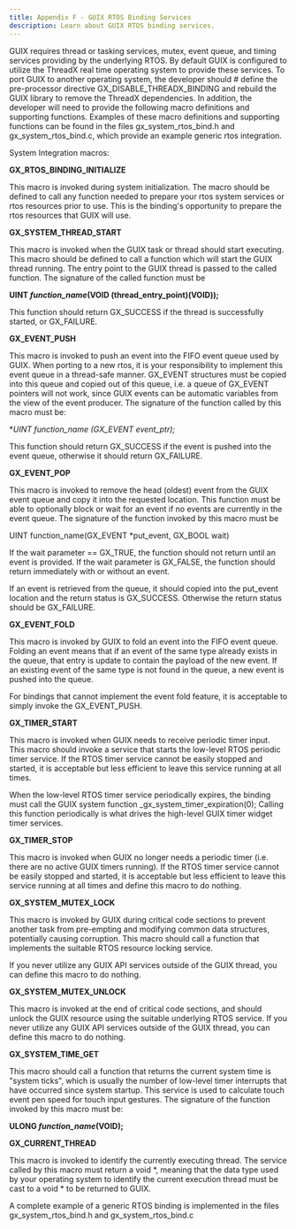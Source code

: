 ```yaml
---
title: Appendix F - GUIX RTOS Binding Services
description: Learn about GUIX RTOS binding services.
---
```



GUIX requires thread or tasking services, mutex, event queue, and timing services providing by the underlying RTOS. By default GUIX is configured to utilize the ThreadX real time operating system to provide these services. To port GUIX to another operating system, the developer should # define the pre-processor directive GX_DISABLE_THREADX_BINDING and rebuild the GUIX library to remove the ThreadX dependencies. In addition, the developer will need to provide the following macro
definitions and supporting functions. Examples of these macro definitions and supporting functions can be found in the files gx_system_rtos_bind.h and gx_system_rtos_bind.c, which provide an
example generic rtos integration.

System Integration macros:

**GX_RTOS_BINDING_INITIALIZE**

This macro is invoked during system initialization. The macro should be defined to call any function needed to prepare your rtos system services or rtos resources prior to use. This is the binding's opportunity to prepare the rtos resources that GUIX will use.

**GX_SYSTEM_THREAD_START**

This macro is invoked when the GUIX task or thread should start executing. This macro should be defined to call a function which will start the GUIX thread running. The entry point to the GUIX thread is passed to the called function. The signature of the called function must be

**UINT *function_name*(VOID (thread_entry_point)(VOID));**

This function should return GX_SUCCESS if the thread is successfully started, or GX_FAILURE.

**GX_EVENT_PUSH**

This macro is invoked to push an event into the FIFO event queue used by GUIX. When porting to a new rtos, it is your responsibility to implement this event queue in a thread-safe manner. GX_EVENT structures must be copied into this queue and copied out of this queue, i.e. a queue of GX_EVENT pointers will not work, since GUIX events can be automatic variables from the view of the event producer. The signature of the function called by this macro must be:

**UINT *function_name* (GX_EVENT *event_ptr);**

This function should return GX_SUCCESS if the event is pushed into the event queue, otherwise it should return GX_FAILURE.

**GX_EVENT_POP**

This macro is invoked to remove the head (oldest) event from the GUIX event queue and copy it into the requested location. This function must be able to optionally block or wait for an event if no events are currently in the event queue. The signature of the function invoked by this macro must be

UINT function_name(GX_EVENT *put_event, GX_BOOL wait)

If the wait parameter == GX_TRUE, the function should not return until an event is provided. If the wait parameter is GX_FALSE, the function should return immediately with or without an event.

If an event is retrieved from the queue, it should copied into the put_event location and the return status is GX_SUCCESS. Otherwise the return status should be GX_FAILURE.

**GX_EVENT_FOLD**

This macro is invoked by GUIX to fold an event into the FIFO event queue. Folding an event means that if an event of the same type already exists in the queue, that entry is update to contain the payload of the new event. If an existing event of the same type is not found in the queue, a new event is pushed into the queue. 

For bindings that cannot implement the event fold feature, it is acceptable to simply invoke the GX_EVENT_PUSH.

**GX_TIMER_START**

This macro is invoked when GUIX needs to receive periodic timer input. This macro should invoke a service that starts the low-level RTOS periodic timer service. If the RTOS timer service cannot be easily stopped and started, it is acceptable but less efficient to leave this service running at all times.

When the low-level RTOS timer service periodically expires, the binding must call the GUIX system function _gx_system_timer_expiration(0); Calling this function periodically is what drives the high-level GUIX timer widget timer services.

**GX_TIMER_STOP**

This macro is invoked when GUIX no longer needs a periodic timer (i.e. there are no active GUIX timers running). If the RTOS timer service cannot be easily stopped and started, it is acceptable but less efficient to leave this service running at all times and define this
macro to do nothing.

**GX_SYSTEM_MUTEX_LOCK**

This macro is invoked by GUIX during critical code sections to prevent another task from  pre-empting and modifying common data structures, potentially causing corruption. This macro should call a function that implements the suitable RTOS resource locking service.

If you never utilize any GUIX API services outside of the GUIX thread, you can define this macro to do nothing.

**GX_SYSTEM_MUTEX_UNLOCK**

This macro is invoked at the end of critical code sections, and should unlock the GUIX resource using the suitable underlying RTOS service. If you never utilize any GUIX API services outside of the GUIX thread, you can define this macro to do nothing.

**GX_SYSTEM_TIME_GET**

This macro should call a function that returns the current system time is "system ticks", which is usually the number of low-level timer interrupts that have occurred since system startup. This service is used to calculate touch event pen speed for touch input gestures. The signature of the function invoked by this macro must be:

**ULONG *function_name*(VOID);**

**GX_CURRENT_THREAD**

This macro is invoked to identify the currently executing thread. The service called by this macro must return a void *, meaning that the data type used by your operating system to identify the current execution thread must be cast to a void * to be returned to GUIX.

A complete example of a generic RTOS binding is implemented in the files gx_system_rtos_bind.h and gx_system_rtos_bind.c